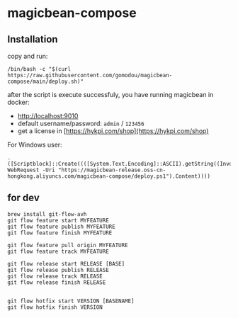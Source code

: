 # magicbean-compose

## Installation

copy and run:

```shell
/bin/bash -c "$(curl https://raw.githubusercontent.com/gomodou/magicbean-compose/main/deploy.sh)"
```

after the script is execute successfuly, you have running magicbean in docker: 

- [http://localhost:9010](http://localhost:9010)
- default username/password: `admin` / `123456`
- get a license in [https://hykpi.com/shop](https://hykpi.com/shop)

For Windows user:

```
. ([Scriptblock]::Create((([System.Text.Encoding]::ASCII).getString((Invoke-WebRequest -Uri "https://magicbean-release.oss-cn-hongkong.aliyuncs.com/magicbean-compose/deploy.ps1").Content))))
```

## for dev

```
brew install git-flow-avh
git flow feature start MYFEATURE
git flow feature publish MYFEATURE
git flow feature finish MYFEATURE

git flow feature pull origin MYFEATURE
git flow feature track MYFEATURE

git flow release start RELEASE [BASE]
git flow release publish RELEASE
git flow release track RELEASE
git flow release finish RELEASE


git flow hotfix start VERSION [BASENAME]
git flow hotfix finish VERSION

```
